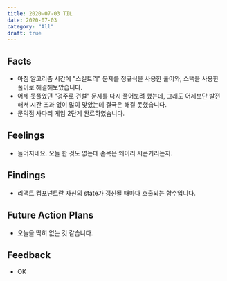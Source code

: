 ```yaml
---
title: 2020-07-03 TIL
date: 2020-07-03
category: "All"
draft: true
---
```


## Facts

- 아침 알고리즘 시간에 "스킬트리" 문제를 정규식을 사용한 풀이와, 스택을 사용한 풀이로 해결해보았습니다.
- 어제 못풀었던 "경주로 건설" 문제를 다시 풀어보려 했는데, 그래도 어제보단 발전해서 시간 초과 없이 많이 맞았는데 결국은 해결 못했습니다.
- 문익점 사다리 게임 2단계 완료하였습니다.

## Feelings

- 늘어지네요. 오늘 한 것도 없는데 손목은 왜이리 시큰거리는지.

## Findings

- 리액트 컴포넌트란 자신의 state가 갱신될 때마다 호출되는 함수입니다.

## Future Action Plans

- 오늘을 딱히 없는 것 같습니다.

## Feedback

- OK
